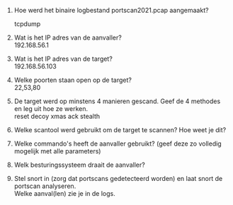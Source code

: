 1. Hoe werd het binaire logbestand portscan2021.pcap aangemaakt?  
  
	  tcpdump
1. Wat is het IP adres van de aanvaller?  
	  192.168.56.1
  
3. Wat is het IP adres van de target?  
  192.168.56.103
  
4. Welke poorten staan open op de target?  
	  22,53,80
  
5. De target werd op minstens 4 manieren gescand. Geef de 4 methodes en leg uit hoe ze werken.  
  reset
  decoy
  xmas 
  ack
  stealth
  
6. Welke scantool werd gebruikt om de target te scannen? Hoe weet je dit?  
  
  
7. Welke commando's heeft de aanvaller gebruikt? (geef deze zo volledig mogelijk met alle parameters)  
  
  
8. Welk besturingssysteem draait de aanvaller?  
  
  

9. Stel snort in (zorg dat portscans gedetecteerd worden) en laat snort de portscan analyseren.  
Welke aanval(len) zie je in de logs.